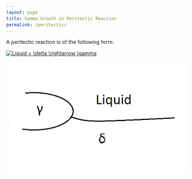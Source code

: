 ```yaml
---
layout: page
title: Gamma Growth in Peritectic Reaction
permalink: /peritectic/
---
```

A peritectic reaction is of the following form:

<a href="https://www.codecogs.com/eqnedit.php?latex=Liquid&space;&plus;&space;\delta&space;\rightarrow&space;\gamma" target="_blank"><img src="https://latex.codecogs.com/gif.latex?Liquid&space;&plus;&space;\delta&space;\rightarrow&space;\gamma" title="Liquid + \delta \rightarrow \gamma" /></a>

![Peritectic reaction](/images/peritectic-reaction.jpg)

